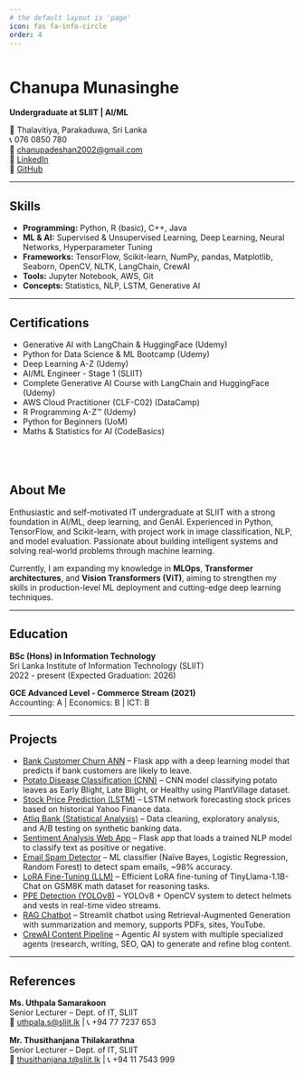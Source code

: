 ```yaml
---
# the default layout is 'page'
icon: fas fa-info-circle
order: 4
---
```


<div style="display: flex; flex-wrap: wrap; gap: 40px;">

<!-- LEFT COLUMN -->
<div style="flex: 1; min-width: 300px;">

<h1>Chanupa Munasinghe</h1>
<p><strong>Undergraduate at SLIIT | AI/ML</strong></p>

<p>📍 Thalavitiya, Parakaduwa, Sri Lanka<br>
📞 076 0850 780<br>
📧 <a href="mailto:chanupadeshan2002@gmail.com">chanupadeshan2002@gmail.com</a><br>
🔗 <a href="https://www.linkedin.com/in/chanupadeshanmunasinghe">LinkedIn</a><br>
🔗 <a href="https://github.com/chanupadeshan/">GitHub</a></p>

<hr>

<h2>Skills</h2>
<ul>
  <li><strong>Programming:</strong> Python, R (basic), C++, Java</li>
  <li><strong>ML & AI:</strong> Supervised & Unsupervised Learning, Deep Learning, Neural Networks, Hyperparameter Tuning</li>
  <li><strong>Frameworks:</strong> TensorFlow, Scikit-learn, NumPy, pandas, Matplotlib, Seaborn, OpenCV, NLTK, LangChain, CrewAI</li>
  <li><strong>Tools:</strong> Jupyter Notebook, AWS, Git</li>
  <li><strong>Concepts:</strong> Statistics, NLP, LSTM, Generative AI</li>
</ul>

<hr>

<h2>Certifications</h2>
<ul>
  <li>Generative AI with LangChain & HuggingFace (Udemy)</li>
  <li>Python for Data Science & ML Bootcamp (Udemy)</li>
  <li>Deep Learning A-Z (Udemy)</li>
  <li>AI/ML Engineer - Stage 1 (SLIIT)</li>
  <li>Complete Generative AI Course with LangChain and HuggingFace (Udemy) </li>
  <li>AWS Cloud Practitioner (CLF-C02) (DataCamp)</li>
  <li>R Programming A-Z™ (Udemy)</li>
  <li>Python for Beginners (UoM)</li>
  <li>Maths & Statistics for AI (CodeBasics)</li>
</ul>

</div>

<!-- RIGHT COLUMN -->
<div style="flex: 1; min-width: 300px;">

<h2>About Me</h2>
<p>
Enthusiastic and self-motivated IT undergraduate at SLIIT with a strong foundation in AI/ML, deep learning, and GenAI. Experienced in Python, TensorFlow, and Scikit-learn, with project work in image classification, NLP, and model evaluation. Passionate about building intelligent systems and solving real-world problems through machine learning.
</p>

<p>
Currently, I am expanding my knowledge in <strong>MLOps</strong>, <strong>Transformer architectures</strong>, and <strong>Vision Transformers (ViT)</strong>, aiming to strengthen my skills in production-level ML deployment and cutting-edge deep learning techniques.
</p>

<hr>

<h2>Education</h2>
<p><strong>BSc (Hons) in Information Technology</strong><br>
Sri Lanka Institute of Information Technology (SLIIT)<br>
2022 - present (Expected Graduation: 2026)</p>

<p><strong>GCE Advanced Level - Commerce Stream (2021)</strong><br>
Accounting: A | Economics: B | ICT: B</p>

<hr>

<h2>Projects</h2>
<ul>
  <li>
    <a href="https://github.com/chanupadeshan/From-Data-to-Decisions-Building-an-ANN-Model-for-Bank-Customer-Churn">Bank Customer Churn ANN</a> – 
    Flask app with a deep learning model that predicts if bank customers are likely to leave.
  </li>
  <li>
    <a href="https://github.com/chanupadeshan/Potato-Disease-Classification-with-CNN">Potato Disease Classification (CNN)</a> – 
    CNN model classifying potato leaves as Early Blight, Late Blight, or Healthy using PlantVillage dataset.
  </li>
  <li>
    <a href="https://github.com/chanupadeshan/LSTM-Stock_price_prediction">Stock Price Prediction (LSTM)</a> – 
    LSTM network forecasting stock prices based on historical Yahoo Finance data.
  </li>
  <li>
    <a href="https://github.com/chanupadeshan/atliq-bank-insights">Atliq Bank (Statistical Analysis)</a> – 
    Data cleaning, exploratory analysis, and A/B testing on synthetic banking data.
  </li>
  <li>
    <a href="https://github.com/chanupadeshan/Sentiment-Analysis/tree/main">Sentiment Analysis Web App</a> – 
    Flask app that loads a trained NLP model to classify text as positive or negative.
  </li>
  <li>
    <a href="https://github.com/chanupadeshan/Email-Spam-Detector">Email Spam Detector</a> – 
    ML classifier (Naïve Bayes, Logistic Regression, Random Forest) to detect spam emails, ~98% accuracy.
  </li>
  <li>
    <a href="https://github.com/chanupadeshan/LoRA-Fine-Tune">LoRA Fine-Tuning (LLM)</a> – 
    Efficient LoRA fine-tuning of TinyLlama-1.1B-Chat on GSM8K math dataset for reasoning tasks.
  </li>
  <li>
    <a href="https://github.com/chanupadeshan/PPE-DETECTION">PPE Detection (YOLOv8)</a> – 
    YOLOv8 + OpenCV system to detect helmets and vests in real-time video streams.
  </li>
  <li>
    <a href="https://github.com/chanupadeshan/RAGHub-Multi-Source-Chatbot-with-Summarization-Memory">RAG Chatbot</a> – 
    Streamlit chatbot using Retrieval-Augmented Generation with summarization and memory, supports PDFs, sites, YouTube.
  </li>
  <li>
    <a href="https://github.com/chanupadeshan/LLM-Powered-Multi-Agent-Blog-Generator">CrewAI Content Pipeline</a> – 
    Agentic AI system with multiple specialized agents (research, writing, SEO, QA) to generate and refine blog content.
  </li>
</ul>


<hr>

<h2>References</h2>
<p><strong>Ms. Uthpala Samarakoon</strong><br>
Senior Lecturer – Dept. of IT, SLIIT<br>
📧 <a href="mailto:uthpala.s@sliit.lk">uthpala.s@sliit.lk</a> | 📞 +94 77 7237 653</p>

<p><strong>Mr. Thusithanjana Thilakarathna</strong><br>
Senior Lecturer – Dept. of IT, SLIIT<br>
📧 <a href="mailto:thusithanjana.t@sliit.lk">thusithanjana.t@sliit.lk</a> | 📞 +94 11 7543 999</p>

</div>
</div>
